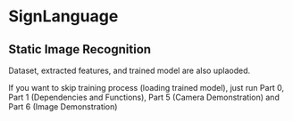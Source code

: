 # SignLanguage 

## Static Image Recognition

Dataset, extracted features, and trained model are also uplaoded.

If you want to skip training process (loading trained model), just run Part 0, Part 1 (Dependencies and Functions), Part 5 (Camera Demonstration) and Part 6 (Image Demonstration)
